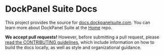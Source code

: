 DockPanel Suite Docs
====================

This project provides the source for [docs.dockpanelsuite.com](http://docs.dockpanelsuite.com/). You can learn more about DockPanel Suite at the [Home](https://github.com/dockpanelsuite/dockpanelsuite) repo.

**We accept pull requests!** However, before submitting a pull request, please [read the CONTRIBUTING guidelines](CONTRIBUTING.md), which include information on how to build the docs locally, as well as style and organizational guidance.
